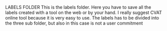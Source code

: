 LABELS FOLDER
This is the labels folder.
Here you have to save all the labels created with a tool on the web or by your hand.
I really suggest CVAT online tool because it is very easy to use.
The labels has to be divided into the three sub folder, but also in this case is not a user commitment